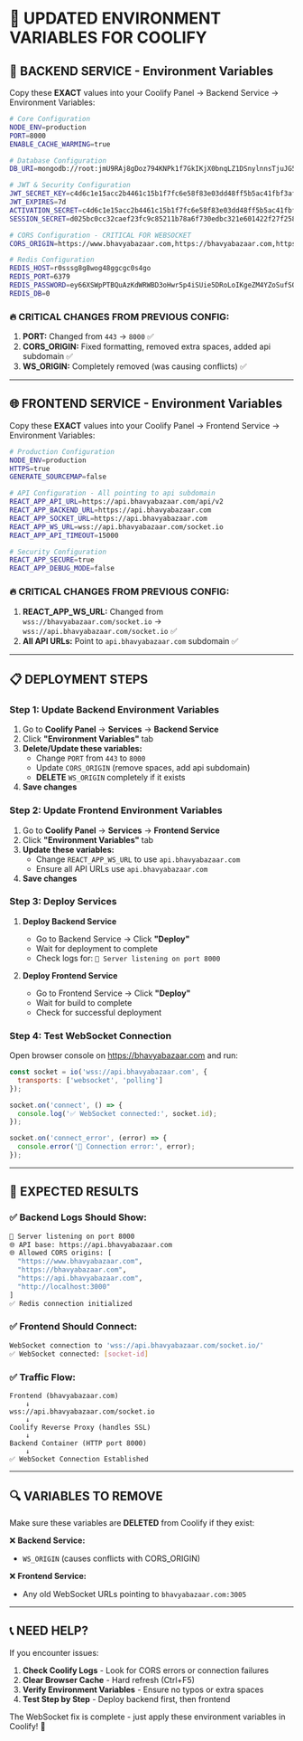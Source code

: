 # 🔧 UPDATED ENVIRONMENT VARIABLES FOR COOLIFY

## 🚀 BACKEND SERVICE - Environment Variables

Copy these **EXACT** values into your Coolify Panel → Backend Service → Environment Variables:

```bash
# Core Configuration
NODE_ENV=production
PORT=8000
ENABLE_CACHE_WARMING=true

# Database Configuration
DB_URI=mongodb://root:jmU9RAj8gDoz794KNPk1f7GkIKjX0bnqLZ1DSnylnnsTjuJG5CStX1IuTD4ZA9BO@hk0w48gckcgcwggkgwg04wgo:27017/bhavya-bazar?authSource=admin

# JWT & Security Configuration
JWT_SECRET_KEY=c4d6c1e15acc2b4461c15b1f7fc6e58f83e03dd48ff5b5ac41fbf3afd10a3113
JWT_EXPIRES=7d
ACTIVATION_SECRET=c4d6c1e15acc2b4461c15b1f7fc6e58f83e03dd48ff5b5ac41fbf3afd10a3113
SESSION_SECRET=d025bc0cc32caef23fc9c85211b78a6f730edbc321e601422f27f2587eedab17

# CORS Configuration - CRITICAL FOR WEBSOCKET
CORS_ORIGIN=https://www.bhavyabazaar.com,https://bhavyabazaar.com,https://api.bhavyabazaar.com,http://localhost:3000

# Redis Configuration
REDIS_HOST=r0sssg8g8wog48ggcgc0s4go
REDIS_PORT=6379
REDIS_PASSWORD=ey66XSWpPTBQuAzKdWRWBD3oHwr5p4iSUie5DRoLoIKgeZM4YZoSufSQEw9Mp3c4
REDIS_DB=0
```

### 🔥 CRITICAL CHANGES FROM PREVIOUS CONFIG:

1. **PORT:** Changed from `443` → `8000` ✅
2. **CORS_ORIGIN:** Fixed formatting, removed extra spaces, added api subdomain ✅  
3. **WS_ORIGIN:** Completely removed (was causing conflicts) ✅

---

## 🌐 FRONTEND SERVICE - Environment Variables

Copy these **EXACT** values into your Coolify Panel → Frontend Service → Environment Variables:

```bash
# Production Configuration
NODE_ENV=production
HTTPS=true
GENERATE_SOURCEMAP=false

# API Configuration - All pointing to api subdomain
REACT_APP_API_URL=https://api.bhavyabazaar.com/api/v2
REACT_APP_BACKEND_URL=https://api.bhavyabazaar.com
REACT_APP_SOCKET_URL=https://api.bhavyabazaar.com
REACT_APP_WS_URL=wss://api.bhavyabazaar.com/socket.io
REACT_APP_API_TIMEOUT=15000

# Security Configuration
REACT_APP_SECURE=true
REACT_APP_DEBUG_MODE=false
```

### 🔥 CRITICAL CHANGES FROM PREVIOUS CONFIG:

1. **REACT_APP_WS_URL:** Changed from `wss://bhavyabazaar.com/socket.io` → `wss://api.bhavyabazaar.com/socket.io` ✅
2. **All API URLs:** Point to `api.bhavyabazaar.com` subdomain ✅

---

## 📋 DEPLOYMENT STEPS

### Step 1: Update Backend Environment Variables
1. Go to **Coolify Panel** → **Services** → **Backend Service**
2. Click **"Environment Variables"** tab
3. **Delete/Update these variables:**
   - Change `PORT` from `443` to `8000`
   - Update `CORS_ORIGIN` (remove spaces, add api subdomain)
   - **DELETE** `WS_ORIGIN` completely if it exists
4. **Save changes**

### Step 2: Update Frontend Environment Variables  
1. Go to **Coolify Panel** → **Services** → **Frontend Service**
2. Click **"Environment Variables"** tab
3. **Update these variables:**
   - Change `REACT_APP_WS_URL` to use `api.bhavyabazaar.com`
   - Ensure all API URLs use `api.bhavyabazaar.com`
4. **Save changes**

### Step 3: Deploy Services
1. **Deploy Backend Service**
   - Go to Backend Service → Click **"Deploy"**
   - Wait for deployment to complete
   - Check logs for: `🚀 Server listening on port 8000`

2. **Deploy Frontend Service**
   - Go to Frontend Service → Click **"Deploy"**  
   - Wait for build to complete
   - Check for successful deployment

### Step 4: Test WebSocket Connection
Open browser console on https://bhavyabazaar.com and run:

```javascript
const socket = io('wss://api.bhavyabazaar.com', {
  transports: ['websocket', 'polling']
});

socket.on('connect', () => {
  console.log('✅ WebSocket connected:', socket.id);
});

socket.on('connect_error', (error) => {
  console.error('🚨 Connection error:', error);
});
```

---

## 🎯 EXPECTED RESULTS

### ✅ Backend Logs Should Show:
```bash
🚀 Server listening on port 8000
🌐 API base: https://api.bhavyabazaar.com
🌐 Allowed CORS origins: [
  "https://www.bhavyabazaar.com",
  "https://bhavyabazaar.com", 
  "https://api.bhavyabazaar.com",
  "http://localhost:3000"
]
✅ Redis connection initialized
```

### ✅ Frontend Should Connect:
```bash
WebSocket connection to 'wss://api.bhavyabazaar.com/socket.io/'
✅ WebSocket connected: [socket-id]
```

### ✅ Traffic Flow:
```
Frontend (bhavyabazaar.com) 
    ↓
wss://api.bhavyabazaar.com/socket.io 
    ↓  
Coolify Reverse Proxy (handles SSL)
    ↓
Backend Container (HTTP port 8000)
    ↓
✅ WebSocket Connection Established
```

---

## 🔍 VARIABLES TO REMOVE

Make sure these variables are **DELETED** from Coolify if they exist:

❌ **Backend Service:**
- `WS_ORIGIN` (causes conflicts with CORS_ORIGIN)

❌ **Frontend Service:**  
- Any old WebSocket URLs pointing to `bhavyabazaar.com:3005`

---

## 📞 NEED HELP?

If you encounter issues:

1. **Check Coolify Logs** - Look for CORS errors or connection failures
2. **Clear Browser Cache** - Hard refresh (Ctrl+F5) 
3. **Verify Environment Variables** - Ensure no typos or extra spaces
4. **Test Step by Step** - Deploy backend first, then frontend

The WebSocket fix is complete - just apply these environment variables in Coolify! 🚀
